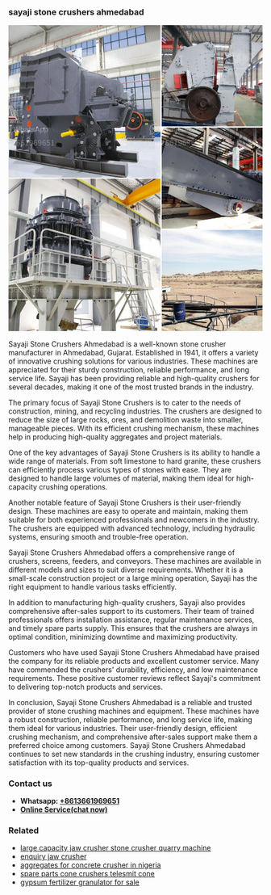<h3>sayaji stone crushers ahmedabad</h3><img src='1706754153.jpg' alt=''><p>Sayaji Stone Crushers Ahmedabad is a well-known stone crusher manufacturer in Ahmedabad, Gujarat. Established in 1941, it offers a variety of innovative crushing solutions for various industries. These machines are appreciated for their sturdy construction, reliable performance, and long service life. Sayaji has been providing reliable and high-quality crushers for several decades, making it one of the most trusted brands in the industry.</p><p>The primary focus of Sayaji Stone Crushers is to cater to the needs of construction, mining, and recycling industries. The crushers are designed to reduce the size of large rocks, ores, and demolition waste into smaller, manageable pieces. With its efficient crushing mechanism, these machines help in producing high-quality aggregates and project materials.</p><p>One of the key advantages of Sayaji Stone Crushers is its ability to handle a wide range of materials. From soft limestone to hard granite, these crushers can efficiently process various types of stones with ease. They are designed to handle large volumes of material, making them ideal for high-capacity crushing operations.</p><p>Another notable feature of Sayaji Stone Crushers is their user-friendly design. These machines are easy to operate and maintain, making them suitable for both experienced professionals and newcomers in the industry. The crushers are equipped with advanced technology, including hydraulic systems, ensuring smooth and trouble-free operation.</p><p>Sayaji Stone Crushers Ahmedabad offers a comprehensive range of crushers, screens, feeders, and conveyors. These machines are available in different models and sizes to suit diverse requirements. Whether it is a small-scale construction project or a large mining operation, Sayaji has the right equipment to handle various tasks efficiently.</p><p>In addition to manufacturing high-quality crushers, Sayaji also provides comprehensive after-sales support to its customers. Their team of trained professionals offers installation assistance, regular maintenance services, and timely spare parts supply. This ensures that the crushers are always in optimal condition, minimizing downtime and maximizing productivity.</p><p>Customers who have used Sayaji Stone Crushers Ahmedabad have praised the company for its reliable products and excellent customer service. Many have commended the crushers' durability, efficiency, and low maintenance requirements. These positive customer reviews reflect Sayaji's commitment to delivering top-notch products and services.</p><p>In conclusion, Sayaji Stone Crushers Ahmedabad is a reliable and trusted provider of stone crushing machines and equipment. These machines have a robust construction, reliable performance, and long service life, making them ideal for various industries. Their user-friendly design, efficient crushing mechanism, and comprehensive after-sales support make them a preferred choice among customers. Sayaji Stone Crushers Ahmedabad continues to set new standards in the crushing industry, ensuring customer satisfaction with its top-quality products and services.</p><h3>Contact us</h3><ul><li><strong>Whatsapp:&nbsp;<a href="https://wa.me/8613661969651">+8613661969651</a></strong></li><li><a href="https://swt.shibang-china.com/?git&amp;zhl&amp;sayaji stone crushers ahmedabad"><strong>Online Service(chat now)</strong></a></li></ul><h3>Related</h3><ul><li><a href='large capacity jaw crusher stone crusher quarry machine.md'>large capacity jaw crusher stone crusher quarry machine</a></li><li><a href='enquiry jaw crusher.md'>enquiry jaw crusher</a></li><li><a href='aggregates for concrete crusher in nigeria.md'>aggregates for concrete crusher in nigeria</a></li><li><a href='spare parts cone crushers telesmit cone.md'>spare parts cone crushers telesmit cone</a></li><li><a href='gypsum fertilizer granulator for sale.md'>gypsum fertilizer granulator for sale</a></li></ul>